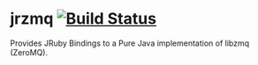 jrzmq [![Build Status](https://secure.travis-ci.org/outcastgeek/jrzmq.png?branch=master)](http://travis-ci.org/outcastgeek/jrzmq)
=====
Provides JRuby Bindings to a Pure Java implementation of libzmq (ZeroMQ).